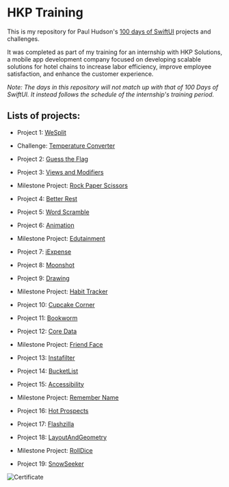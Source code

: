 # HKP Training

This is my repository for Paul Hudson's [100 days of SwiftUI](https://www.hackingwithswift.com/100/swiftui) projects and challenges.

It was completed as part of my training for an internship with HKP Solutions, a mobile app development company focused on developing scalable solutions for hotel chains to increase labor efficiency, improve employee satisfaction, and enhance the customer experience.

*Note: The days in this repository will not match up with that of 100 Days of SwiftUI. It instead follows the schedule of the internship's training period.*

## Lists of projects:

- Project 1: [WeSplit](https://github.com/kzhang01/HKP-Training/tree/main/Day%204/WeSplit) 

- Challenge: [Temperature Converter](https://github.com/kzhang01/HKP-Training/tree/main/Day%204/TemperatureConversion) 

- Project 2: [Guess the Flag](https://github.com/kzhang01/HKP-Training/tree/main/Day%205/GuessTheFlag) 

- Project 3: [Views and Modifiers](https://github.com/kzhang01/HKP-Training/tree/main/Day%206/ViewsAndModifiers) 

- Milestone Project: [Rock Paper Scissors](https://github.com/kzhang01/HKP-Training/tree/main/Day%206/RockPaperScissors/RockPaperScissors) 

- Project 4: [Better Rest](https://github.com/kzhang01/HKP-Training/tree/main/Day%207/BetterRest) 

- Project 5: [Word Scramble](https://github.com/kzhang01/HKP-Training/tree/main/Day%207/WordScramble) 

- Project 6: [Animation](https://github.com/kzhang01/HKP-Training/tree/main/Day%207/GuessTheFlagAnimated) 

- Milestone Project: [Edutainment](https://github.com/kzhang01/HKP-Training/tree/main/Day%207/Edutainment) 

- Project 7: [iExpense](https://github.com/kzhang01/HKP-Training/tree/main/Day%208/iExpense)

- Project 8: [Moonshot](https://github.com/kzhang01/HKP-Training/tree/main/Day%208/Moonshot) 

- Project 9: [Drawing](https://github.com/kzhang01/HKP-Training/tree/main/Day%209/Drawing) 

- Milestone Project: [Habit Tracker](https://github.com/kzhang01/HKP-Training/tree/main/Day%209/HabitTracker) 

- Project 10: [Cupcake Corner](https://github.com/kzhang01/HKP-Training/tree/main/Day%2010/CupcakeCorner) 

- Project 11: [Bookworm](https://github.com/kzhang01/HKP-Training/tree/main/Day%2010/Bookworm) 

- Project 12: [Core Data](https://github.com/kzhang01/HKP-Training/tree/main/Day%2011/CoreData) 

- Milestone Project: [Friend Face](https://github.com/kzhang01/HKP-Training/tree/main/Day%2011/FriendFace) 

- Project 13: [Instafilter](https://github.com/kzhang01/HKP-Training/tree/main/Day%2012/InstaFilter) 

- Project 14: [BucketList](https://github.com/kzhang01/HKP-Training/tree/main/Day%2012/BucketList) 

- Project 15: [Accessibility](https://github.com/kzhang01/HKP-Training/tree/main/Day%2013/Accessibility) 

- Milestone Project: [Remember Name](https://github.com/kzhang01/HKP-Training/tree/main/Day%2013/RememberName) 

- Project 16: [Hot Prospects](https://github.com/kzhang01/HKP-Training/tree/main/Day%2014/HotProspects) 

- Project 17: [Flashzilla](https://github.com/kzhang01/HKP-Training/tree/main/Day%2014/Flashzilla) 

- Project 18: [LayoutAndGeometry](https://github.com/kzhang01/HKP-Training/tree/main/Day%2015) 

- Milestone Project: [RollDice](https://github.com/kzhang01/HKP-Training/tree/main/Day%2016/RollDice) 

- Project 19: [SnowSeeker](https://github.com/kzhang01/HKP-Training/tree/main/Day%2017/SnowSeeker) 

![Certificate](https://github.com/kzhang01/HKP-Training/blob/main/certificate.jpg)
